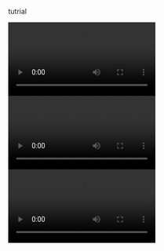 <html>
<body>
  <p>tutrial</p>
<video src="./tutrial1.mp4">tutrial1.mp4</video><br>
<video src="./tutrial2.mp4">tutrial2.mp4</video> <br>
<video src="./tutrial3.mp4">tutrial3.mp4</video> <br>
</body>
</html>

